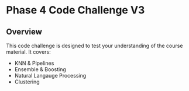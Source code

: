 # Phase 4 Code Challenge V3

## Overview

This code challenge is designed to test your understanding of the course material. It covers:

- KNN & Pipelines
- Ensemble & Boosting
- Natural Langauge Processing
- Clustering
